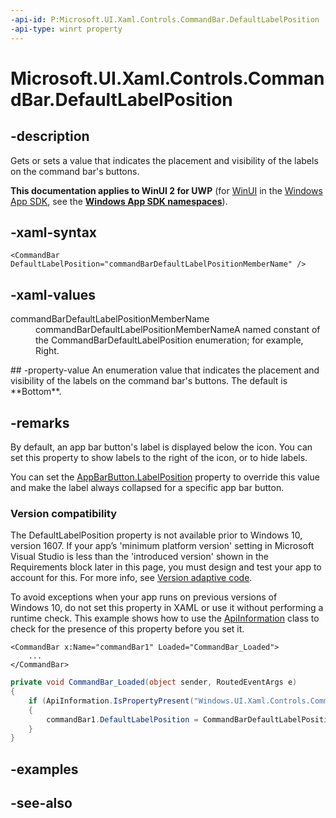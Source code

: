 ```yaml
---
-api-id: P:Microsoft.UI.Xaml.Controls.CommandBar.DefaultLabelPosition
-api-type: winrt property
---
```


<!-- Property syntax
public Windows.UI.Xaml.Controls.CommandBarDefaultLabelPosition DefaultLabelPosition { get;  set; }
-->

# Microsoft.UI.Xaml.Controls.CommandBar.DefaultLabelPosition

## -description
Gets or sets a value that indicates the placement and visibility of the labels on the command bar's buttons.

**This documentation applies to WinUI 2 for UWP** (for [WinUI](/windows/apps/winui/winui3/) in the [Windows App SDK](/windows/apps/windows-app-sdk/), see the **[Windows App SDK namespaces](/windows/windows-app-sdk/api/winrt/)**).

## -xaml-syntax
```xaml
<CommandBar DefaultLabelPosition="commandBarDefaultLabelPositionMemberName" />
```


## -xaml-values
<dl><dt>commandBarDefaultLabelPositionMemberName</dt><dd>commandBarDefaultLabelPositionMemberNameA named constant of the CommandBarDefaultLabelPosition enumeration; for example, Right.</dd>
</dl>
## -property-value
An enumeration value that indicates the placement and visibility of the labels on the command bar's buttons. The default is **Bottom**.

## -remarks
By default, an app bar button's label is displayed below the icon. You can set this property to show labels to the right of the icon, or to hide labels.

You can set the [AppBarButton.LabelPosition](appbarbutton_labelposition.md) property to override this value and make the label always collapsed for a specific app bar button.

### Version compatibility

The DefaultLabelPosition property is not available prior to Windows 10, version 1607. If your app’s 'minimum platform version' setting in Microsoft Visual Studio is less than the 'introduced version' shown in the Requirements block later in this page, you must design and test your app to account for this. For more info, see [Version adaptive code](/windows/uwp/debug-test-perf/version-adaptive-code).

To avoid exceptions when your app runs on previous versions of Windows 10, do not set this property in XAML or use it without performing a runtime check. This example shows how to use the [ApiInformation](/uwp/api/windows.foundation.metadata.apiinformation) class to check for the presence of this property before you set it.

```xaml
<CommandBar x:Name="commandBar1" Loaded="CommandBar_Loaded">
    ...
</CommandBar>
```

```csharp
private void CommandBar_Loaded(object sender, RoutedEventArgs e)
{
    if (ApiInformation.IsPropertyPresent("Windows.UI.Xaml.Controls.CommandBar", "DefaultLabelPosition"))
    {
        commandBar1.DefaultLabelPosition = CommandBarDefaultLabelPosition.Right;
    }
}

```



## -examples

## -see-also
